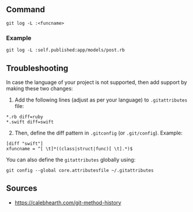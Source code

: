 ## Command
```
git log -L :<funcname>
```

### Example
```
git log -L :self.published:app/models/post.rb
```

## Troubleshooting
In case the language of your project is not supported, then add support by making these two changes:
1. Add the following lines (adjust as per your language) to `.gitattributes` file:
```
*.rb diff=ruby
*.swift diff=swift
```

2. Then, define the diff pattern in `.gitconfig` (or `.git/config`). Example:
```
[diff "swift"]
xfuncname = ^[ \t]*((class|struct|func)[ \t].*)$
```

You can also define the `gitattributes` globally using:

```
git config --global core.attributesfile ~/.gitattributes
```
## Sources
- https://calebhearth.com/git-method-history